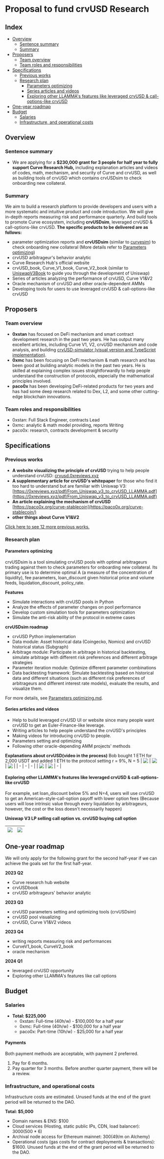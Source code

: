 # Proposal to fund crvUSD Research

## Index

- [Overview](#Overview)
  - [Sentence summary](#sentence-summary)
  - [Summary](#Summary)
- [Proposers](#Proposers)
  - [Team overview](#Team-overview)
  - [Team roles and responsibilities](#Team-roles-and-responsibilities)
- [Specifications](#Specifications)
  - [Previous works](#Previous-works)
  - [Research plan](#Research-plan)
    - [Parameters optimizing](#Parameters-optimizing)
    - [Series articles and videos](#Series-articles-and-videos)
    - [Exploring other LLAMMA's features like leveraged crvUSD & call-options-like crvUSD](#Exploring-other-LLAMMA's-features-like-leveraged-crvUSD-&-call-options-like-crvUSD)
- [One-year roadmap](#One-year-roadmap)
- [Budget](#Budget)
  - [Salaries](#Salaries)
  - [Infrastructure, and operational costs](#Infrastructure%2C-and-operational-costs)

## Overview

### Sentence summary

- We are applying for a **$230,000 grant for 3 people for half year to fully support Curve Research Hub,** including explanation articles and videos of codes, math, mechanism, and security of Curve and crvUSD, as well as building tools of crvUSD which contains crvUSDsim to check onboarding new collateral.

### Summary

We aim to build a research platform to provide developers and users with a more systematic and intuitive product and code introduction. We will give in-depth reports measuring risk and performance quarterly. And build tools to promote Curve ecosystem, including **crvUSDsim**, leveraged crvUSD & call-options-like crvUSD.
**The specific products to be delivered are as follows:**

- parameter optimization reports and **crvUSDsim** (similar to [curvesim](https://github.com/curveresearch/curvesim)) to check onboarding new collateral (More details refer to [Parameters optimizing](#Parameters-optimizing))
- crvUSD arbitrageur's behavior analytic
- Curve Research Hub's official website
- crvUSD_book, Curve_V1_book, Curve_V2_book (similar to [UniswapV3Book](https://uniswapv3book.com/) to guide you through the development of Uniswap)
- Series of articles analyzing the performance of crvUSD, Curve V1&V2
- Oracle mechanism of crvUSD and other oracle-dependent AMMs
- Developing tools for users to use leveraged crvUSD & call-options-like crvUSD

## Proposers

### Team overview

- **0xstan** has focused on DeFi mechanism and smart contract development research in the past two years. He has output many excellent articles, including Curve V1, V2, crvUSD mechanism and code analysis, and building [crvUSD-simulator (visual version and TypeScript implementation)](https://crvusd.0xreviews.xyz/).
- **0xmc** has been focusing on DeFi mechanism & math research and has been good at building analytic models in the past two years. He is skilled at explaining complex issues straightforwardly to help people understand the construction of protocols, especially the mathematical principles involved.
- **paco0x** has been developing DeFi-related products for two years and has had some deep research related to Dex, L2, and some other cutting-edge blockchain innovations.

### Team roles and responsibilities

- 0xstan: Full Stack Engineer, contracts Lead
- 0xmc: analytic & math model providing, reports Writing
- paco0x: research, contracts development & security

## Specifications

### Previous works

- **A website visualizing the principle of crvUSD** trying to help people understand crvUSD: [crvusd.0xreviews.xyz](https://crvusd.0xreviews.xyz/)
- **A supplementary article for crvUSD's whitepaper** for those who find it too hard to understand but are familiar with Uniswap V3: [https://0xreviews.xyz/pdf/From_Uniswap_v3_to_crvUSD_LLAMMA.pdf](https://0xreviews.xyz/pdf/From_Uniswap_v3_to_crvUSD_LLAMMA.pdf)
- **An article explaining the mechanism of crvUSD** [https://paco0x.org/curve-stablecoin](https://paco0x.org/curve-stablecoin/)
- **other things about Curve V1&V2**

[Click here to see 12 more previous works.](./PreviousWork.md)

### Research plan

#### Parameters optimizing

crvUSDsim is a tool simulating crvUSD pools with optimal arbitrageurs trading against them to check parameters for onboarding new collateral. Its primary use is to determine optimal A (a measure of the concentration of liquidity), fee parameters, loan_discount given historical price and volume feeds, liquidation_discount, policy_rate.

**Features**

- Simulate interactions with crvUSD pools in Python
- Analyze the effects of parameter changes on pool performance
- Develop custom simulation tools for parameters optimization
- Simulate the anti-risk ability of the protocol in extreme cases

**crvUSDsim roadmap**

- crvUSD Python implementation
- Data module: Asset historical data (Coingecko, Nomics) and crvUSD historical status (Subgraph)
- Arbitrage module: Participate in arbitrage in historical backtesting, simulate arbitrage with different risk preferences and different arbitrage strategies
- Parameter iteration module: Optimize different parameter combinations
- Data backtesting framework:
  Simulate backtesting based on historical data and different situations (such as different risk preferences of arbitrageurs and different interest rate models), evaluate the results, and visualize them.

For more details, see [Parameters optimizing.md](./ParameterOptimizing.md).

#### Series articles and videos

- Help to build leveraged crvUSD UI or website since many people want crvUSD to get an Euler-Finance-like leverage.
- Writing articles to help people understand the crvUSD's principles
- Making videos for introducing crvUSD to people.
- Parameters setting and optimizing
- Following other oracle-depending AMM projects' methods

**Explanations about crvUSD(video in the process)**
Bob bought 1 ETH for 2,000 USDT and added 1 ETH to the protocol setting r = 9%, N = 5
| <a href="./img/01-deposit-liquidity.png"><img align="top" src="./img/01-deposit-liquidity.png" /></a> | <a href="./img/02-price-down-in.png"><img align="top" src="./img/02-price-down-in.png" /></a> | <a href="./img/03-price-down-out.png"><img align="top" src="./img/03-price-down-out.png" /></a> |
| - | - | - |
| <a href="./img/04-price-up-in.png"><img align="top" src="./img/04-price-up-in.png" /></a> | <a href="./img/05-price-up-out.png"><img align="top" src="./img/05-price-up-out.png" /></a> | - |

#### Exploring other LLAMMA's features like leveraged crvUSD & call-options-like crvUSD

For example, set loan_discount below 5% and N=4, users will use crvUSD to get an American-style-call-option payoff with lower option fees (Because users will lose intrinsic value through every liquidation by arbitrageurs, however, the cost or the loss doesn't necessarily happen)

**Uniswap V3 LP selling call option vs. crvUSD buying call option**

| <a href="./img/figure-03.png"><img align="top" src="./img/figure-03.png" /></a> | <a href="./img/figure-04.png"><img align="top" src="./img/figure-04.png" /></a> |
| ------------------------------------------------------------------------------- | ------------------------------------------------------------------------------- |

## One-year roadmap

We will only apply for the following grant for the second half-year if we can achieve the goals set for the first half-year.

**2023 Q2**

- Curve research hub website
- crvUSDbook
- crvUSD arbitrageurs' behavior analytic

**2023 Q3**

- crvUSD parameters setting and optimizing tools (crvUSDsim)
- crvUSD pool visualizing
- crvUSD, Curve V1&V2 videos

**2023 Q4**

- writing reports measuring risk and performances
- CurveV1_book, CurveV2_book
- oracle mechanism

**2024 Q1**

- leveraged crvUSD opportunity
- Exploring other LLAMMA's features like call options

## Budget

### Salaries

- **Total: $225,000**
  - 0xstan: Full-time (40h/w) - $100,000 for a half year
  - 0xmc: Full-time (40h/w) - $100,000 for a half year
  - paco0x: Part-time (10h/w) - $25,000 for a half year

#### Payments

Both payment methods are acceptable, with payment 2 preferred.

1. Pay for 6 months.
2. Pay quarter for 3 months. Before another quarter payment, there will be a review.

### Infrastructure, and operational costs

Infrastructure costs are estimated. Unused funds at the end of the grant period will be returned to the DAO.

**Total: $5,000**

- Domain names & ENS: $100
- Cloud services (Hosting, static public IPs, CDN, load balancer): $3000 ($500 \* 6)
- Archival node access for Ethereum mainnet: $300 ($49/m on Alchemy)
- Operational costs (gas costs for contract deployments & transactions): $1600.
  Unused funds at the end of the grant period will be returned to the DAO.
